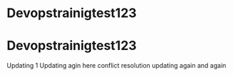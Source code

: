 # Devopstrainigtest123
# Devopstrainigtest123
Updating 1
Updating agin here 
conflict resolution
updating again and again

